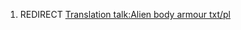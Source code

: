 1.  REDIRECT [Translation talk:Alien body armour
    txt/pl](Translation_talk:Alien_body_armour_txt/pl "wikilink")